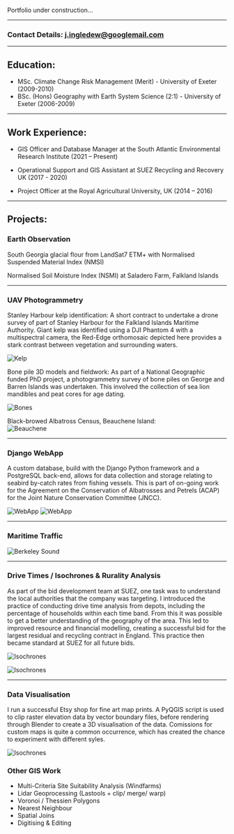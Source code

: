 Portfolio under construction...

___

### Contact Details: j.ingledew@googlemail.com

___

## Education:
- MSc. Climate Change Risk Management (Merit) - University of Exeter (2009-2010)
- BSc. (Hons) Geography with Earth System Science (2:1) - University of Exeter (2006-2009)

___

## Work Experience:
- GIS Officer and Database Manager at the South Atlantic Environmental Research Institute (2021 – Present)

- Operational Support and GIS Assistant at SUEZ Recycling and Recovery UK (2017 - 2020)

- Project Officer at the Royal Agricultural University, UK (2014 – 2016)

___

## Projects:

### Earth Observation
  
  South Georgia glacial flour from LandSat7 ETM+ with Normalised Suspended Material Index (NMSI)
  
  Normalised Soil Moisture Index (NSMI) at Saladero Farm, Falkland Islands

___

### UAV Photogrammetry
  Stanley Harbour kelp identification: A short contract to undertake a drone survey of part of Stanley Harbour for the Falkland Islands Maritime Authority. Giant kelp was identified using a DJI Phantom 4 with a multispectral camera, the Red-Edge orthomosaic depicted here provides a stark contrast between vegetation and surrounding waters. 
  
  ![Kelp](https://github.com/jingledew/portfolio/raw/main/images/photo_3.jpg)
    
  Bone pile 3D models and fieldwork: As part of a National Geographic funded PhD project, a photogrammetry survey of bone piles on George and Barren Islands was undertaken. This involved the collection of sea lion mandibles and peat cores for age dating. 
  
  ![Bones](https://github.com/jingledew/portfolio/raw/main/images/Photo_6.png)
    
  Black-browed Albatross Census, Beauchene Island:  
  ![Beauchene](https://github.com/jingledew/portfolio/raw/main/images/photo_1.jpg)

___

### Django WebApp
  A custom database, build with the Django Python framework and a PostgreSQL back-end, allows for data collection and storage relating to seabird by-catch rates from fishing vessels. This is part of on-going work for the Agreement on the Conservation of Albatrosses and Petrels (ACAP) for the Joint Nature Conservation Committee (JNCC).
  
  ![WebApp](https://github.com/jingledew/portfolio/raw/main/images/photo_4.png)
  ![WebApp](https://github.com/jingledew/portfolio/raw/main/images/photo_5.png)

___

### Maritime Traffic

  ![Berkeley Sound](https://github.com/jingledew/portfolio/raw/main/images/photo_7.jpg)

___

### Drive Times / Isochrones & Rurality Analysis
As part of the bid development team at SUEZ, one task was to understand the local authorities that the company was targeting. I introduced the practice of conducting drive time analysis from depots, including the percentage of households within each time band. From this it was possible to get a better understanding of the geography of the area. This led to improved resource and financial modelling, creating a successful bid for the largest residual and recycling contract in England. This practice then became standard at SUEZ for all future bids.

![Isochrones](https://github.com/jingledew/portfolio/raw/main/images/photo_8.jpg)

![Isochrones](https://github.com/jingledew/portfolio/raw/main/images/photo_9.jpg)

___

### Data Visualisation
I run a successful Etsy shop for fine art map prints. A PyQGIS script is used to clip raster elevation data by vector boundary files, before rendering through Blender to create a 3D visualisation of the data. Comissions for custom maps is quite a common occurrence, which has created the chance to experiment with different syles.

![Isochrones](https://github.com/jingledew/portfolio/raw/main/images/photo_10.jpg)


### Other GIS Work
- Multi-Criteria Site Suitability Analysis (Windfarms)
- Lidar Geoprocessing (Lastools + clip/ merge/ warp) 
- Voronoi / Thessien Polygons
- Nearest Neighbour
- Spatial Joins
- Digitising & Editing


























